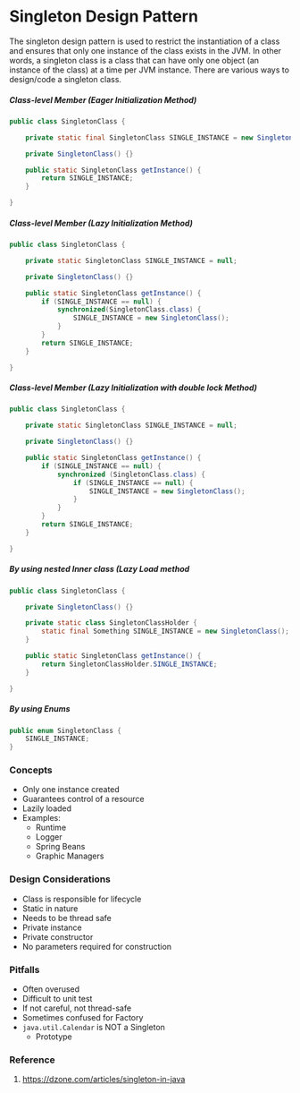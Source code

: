# Singleton Design Pattern

The singleton design pattern is used to restrict the instantiation of a class and ensures that only one instance of the class exists in the JVM.
In other words, a singleton class is a class that can have only one object (an instance of the class) at a time per JVM instance.
There are various ways to design/code a singleton class.

##### Class-level Member (Eager Initialization Method)

```java
public class SingletonClass {

    private static final SingletonClass SINGLE_INSTANCE = new SingletonClass();

    private SingletonClass() {}

    public static SingletonClass getInstance() {
        return SINGLE_INSTANCE;
    }

}
```

##### Class-level Member (Lazy Initialization Method)

```java
public class SingletonClass {

    private static SingletonClass SINGLE_INSTANCE = null;

    private SingletonClass() {}

    public static SingletonClass getInstance() {
        if (SINGLE_INSTANCE == null) {
            synchronized(SingletonClass.class) {
                SINGLE_INSTANCE = new SingletonClass();
            }
        }
        return SINGLE_INSTANCE;
    }

}
```

##### Class-level Member (Lazy Initialization with double lock Method)

```java
public class SingletonClass {

    private static SingletonClass SINGLE_INSTANCE = null;

    private SingletonClass() {}

    public static SingletonClass getInstance() {
        if (SINGLE_INSTANCE == null) {
            synchronized (SingletonClass.class) {
                if (SINGLE_INSTANCE == null) {
                    SINGLE_INSTANCE = new SingletonClass();
                }
            }
        }
        return SINGLE_INSTANCE;
    }

}
```

##### By using nested Inner class (Lazy Load method

```java
public class SingletonClass {

    private SingletonClass() {}

    private static class SingletonClassHolder {
        static final Something SINGLE_INSTANCE = new SingletonClass();
    }

    public static SingletonClass getInstance() {
        return SingletonClassHolder.SINGLE_INSTANCE;
    }

}
```

##### By using Enums

```java
public enum SingletonClass {
    SINGLE_INSTANCE;
}
```

### Concepts

* Only one instance created
* Guarantees control of a resource
* Lazily loaded
* Examples:
    * Runtime
    * Logger
    * Spring Beans
    * Graphic Managers

### Design Considerations

* Class is responsible for lifecycle
* Static in nature
* Needs to be thread safe
* Private instance
* Private constructor
* No parameters required for construction

### Pitfalls

* Often overused
* Difficult to unit test
* If not careful, not thread-safe
* Sometimes confused for Factory
* `java.util.Calendar` is NOT a Singleton
    * Prototype

### Reference

1. https://dzone.com/articles/singleton-in-java